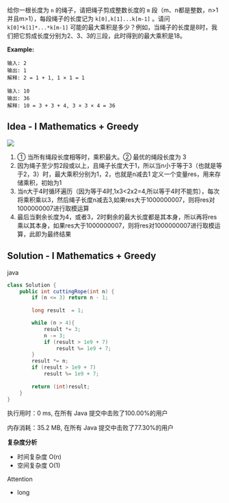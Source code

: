 给你一根长度为 `n` 的绳子，请把绳子剪成整数长度的 `m` 段（m、n都是整数，n>1并且m>1），每段绳子的长度记为 `k[0],k[1]...k[m-1]` 。请问 `k[0]*k[1]*...*k[m-1]` 可能的最大乘积是多少？例如，当绳子的长度是8时，我们把它剪成长度分别为2、3、3的三段，此时得到的最大乘积是18。



**Example:**
```
输入: 2
输出: 1
解释: 2 = 1 + 1, 1 × 1 = 1

输入: 10
输出: 36
解释: 10 = 3 + 3 + 4, 3 × 3 × 4 = 36
```

## Idea - I Mathematics + Greedy

![](http://r.photo.store.qq.com/psc?/V50VqFfH2A6OlZ2gWBDL0uxzNK4WmFgm/TmEUgtj9EK6.7V8ajmQrEMaKYGgFOh3O8Y3xGT.bwxh9E7OOsrwEm1T1o7A3suSmpRrBXGDxfc42QH2jrVUoHmkXbFMopR*.kwSH.458Dcc!/r)

1. ① 当所有绳段长度相等时，乘积最大。② 最优的绳段长度为 3
2. 因为绳子至少剪2段或以上，且绳子长度大于1，所以当n小于等于3（也就是等于2，3）时，最大乘积分别为1，2，也就是n减去1
   定义一个变量res，用来存储乘积，初始为1
3. 当n大于4时循环遍历（因为等于4时,1x3<2x2=4,所以等于4时不能剪），每次将乘积乘以3，然后绳子长度n减去3,如果res大于1000000007，则将res对1000000007进行取模运算
4. 最后当剩余长度为4，或者3，2时剩余的最大长度都是其本身，所以再将res乘以其本身，如果res大于1000000007，则将res对1000000007进行取模运算，此即为最终结果

## Solution - I Mathematics + Greedy

java
```java
class Solution {
    public int cuttingRope(int n) {
        if (n <= 3) return n - 1;
        
        long result  = 1;

        while (n > 4){
            result *= 3;
            n -= 3;
            if (result > 1e9 + 7)
                result %= 1e9 + 7;
        }
        result *= n;
        if (result > 1e9 + 7)
            result %= 1e9 + 7;
        
        return (int)result;
    }
}
```
执行用时：0 ms, 在所有 Java 提交中击败了100.00%的用户

内存消耗：35.2 MB, 在所有 Java 提交中击败了77.30%的用户

**复杂度分析**

- 时间复杂度 O(n) 
- 空间复杂度 O(1)

Attention

- long